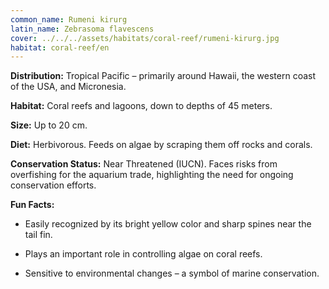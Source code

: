 ```yaml
---
common_name: Rumeni kirurg
latin_name: Zebrasoma flavescens
cover: ../../../assets/habitats/coral-reef/rumeni-kirurg.jpg
habitat: coral-reef/en
---
```

**Distribution:** Tropical Pacific – primarily around Hawaii, the western coast of the USA, and Micronesia.

**Habitat:** Coral reefs and lagoons, down to depths of 45 meters.

**Size:** Up to 20 cm.

**Diet:** Herbivorous. Feeds on algae by scraping them off rocks and corals.

**Conservation Status:** Near Threatened (IUCN). Faces risks from overfishing for the aquarium trade, highlighting the need for ongoing conservation efforts.

**Fun Facts:**
- Easily recognized by its bright yellow color and sharp spines near the tail fin.

- Plays an important role in controlling algae on coral reefs.

- Sensitive to environmental changes – a symbol of marine conservation.
